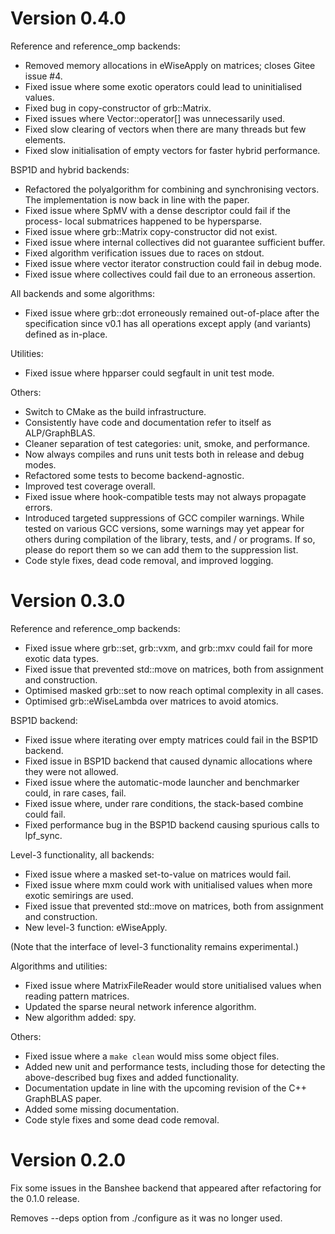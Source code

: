 
Version 0.4.0
=============

Reference and reference_omp backends:
 - Removed memory allocations in eWiseApply on matrices; closes Gitee issue #4.
 - Fixed issue where some exotic operators could lead to uninitialised values.
 - Fixed bug in copy-constructor of grb::Matrix.
 - Fixed issues where Vector::operator[] was unnecessarily used.
 - Fixed slow clearing of vectors when there are many threads but few elements.
 - Fixed slow initialisation of empty vectors for faster hybrid performance.

BSP1D and hybrid backends:
 - Refactored the polyalgorithm for combining and synchronising vectors. The
   implementation is now back in line with the paper.
 - Fixed issue where SpMV with a dense descriptor could fail if the process-
   local submatrices happened to be hypersparse.
 - Fixed issue where grb::Matrix copy-constructor did not exist.
 - Fixed issue where internal collectives did not guarantee sufficient buffer.
 - Fixed algorithm verification issues due to races on stdout.
 - Fixed issue where vector iterator construction could fail in debug mode.
 - Fixed issue where collectives could fail due to an erroneous assertion.

All backends and some algorithms:
 - Fixed issue where grb::dot erroneously remained out-of-place after the
   specification since v0.1 has all operations except apply (and variants)
   defined as in-place.

Utilities:
 - Fixed issue where hpparser could segfault in unit test mode.

Others:
 - Switch to CMake as the build infrastructure.
 - Consistently have code and documentation refer to itself as ALP/GraphBLAS.
 - Cleaner separation of test categories: unit, smoke, and performance.
 - Now always compiles and runs unit tests both in release and debug modes.
 - Refactored some tests to become backend-agnostic.
 - Improved test coverage overall.
 - Fixed issue where hook-compatible tests may not always propagate errors.
 - Introduced targeted suppressions of GCC compiler warnings. While tested
   on various GCC versions, some warnings may yet appear for others during
   compilation of the library, tests, and / or programs. If so, please do
   report them so we can add them to the suppression list.
 - Code style fixes, dead code removal, and improved logging.


Version 0.3.0
=============

Reference and reference_omp backends:
 - Fixed issue where grb::set, grb::vxm, and grb::mxv could fail for more exotic data types.
 - Fixed issue that prevented std::move on matrices, both from assignment and construction.
 - Optimised masked grb::set to now reach optimal complexity in all cases.
 - Optimised grb::eWiseLambda over matrices to avoid atomics.

BSP1D backend:
 - Fixed issue where iterating over empty matrices could fail in the BSP1D backend.
 - Fixed issue in BSP1D backend that caused dynamic allocations where they were not allowed.
 - Fixed issue where the automatic-mode launcher and benchmarker could, in rare cases, fail.
 - Fixed issue where, under rare conditions, the stack-based combine could fail.
 - Fixed performance bug in the BSP1D backend causing spurious calls to lpf_sync.

Level-3 functionality, all backends:
 - Fixed issue where a masked set-to-value on matrices would fail.
 - Fixed issue where mxm could work with unitialised values when more exotic semirings are used.
 - Fixed issue that prevented std::move on matrices, both from assignment and construction.
 - New level-3 function: eWiseApply.

(Note that the interface of level-3 functionality remains experimental.)

Algorithms and utilities:
 - Fixed issue where MatrixFileReader would store unitialised values when reading pattern matrices.
 - Updated the sparse neural network inference algorithm.
 - New algorithm added: spy.

Others:
 - Fixed issue where a `make clean` would miss some object files.
 - Added new unit and performance tests, including those for detecting the above-described bug
   fixes and added functionality.
 - Documentation update in line with the upcoming revision of the C++ GraphBLAS paper.
 - Added some missing documentation.
 - Code style fixes and some dead code removal.


Version 0.2.0
=============

Fix some issues in the Banshee backend that appeared after refactoring for the 0.1.0 release.

Removes --deps option from ./configure as it was no longer used.


